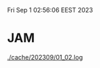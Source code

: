 Fri Sep  1 02:56:06 EEST 2023
# JAM
<a href='./cache/202309/01_02.log'>./cache/202309/01_02.log</a>
